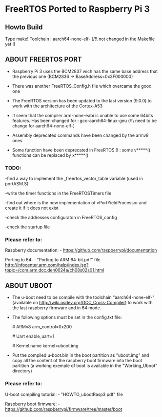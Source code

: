 # FreeRTOS Ported to Raspberry Pi 3

## Howto Build

Type make!
Toolchain : aarch64-none-elf- (/!\ not changed in the Makefile yet !)

## ABOUT FREERTOS PORT

- Raspberry Pi 3 uses the BCM2837 wich has the same base address that the previous one (BCM2836 -> BaseAddress=0x3F000000)

- There was another FreeRTOS_Config.h file which overcame the good one

- The FreeRTOS version has been updated to the last version (9.0.0) to work with the architecture of the Cortex-A53

- It seem that the compiler arm-none-eabi is unable to use some 64bits features. Has been changed for :
gcc-aarch64-linux-gnu (/!\ need to be change for aarch64-none-elf-)

- Assembly deprecated commands have been changed by the armv8 ones

- Some function have been deprecated in FreeRTOS 9 : some v*****() functions can be replaced by x*****()


### TODO:

-find a way to implement the _freertos_vector_table variable (used in portASM.S)

-write the timer functions in the FreeRTOSTimers file

-find out where is the new implementation of vPortYieldProcessor and create it if it does not exist

-check the addresses configuraton in FreeRTOS_config

-check the startup file

### Please refer to:

Raspberry documentation:
	-	https://github.com/raspberrypi/documentation

Porting to 64:
	-	"Porting to ARM 64-bit.pdf" file
	-	http://infocenter.arm.com/help/index.jsp?topic=/com.arm.doc.den0024a/ch08s02s01.html

## ABOUT UBOOT

- The u-boot need to be compile with the toolchain "aarch64-none-elf-" (available on http://wiki.osdev.org/GCC_Cross-Compiler) to work with the last raspberry firmware and in 64 mode.

- The following options must be set in the config.txt file:
	
	\# ARMv8
	arm_control=0x200

	\# Uart
	enable_uart=1

	\# Kernel name
	kernel=uboot.img	

- Put the compiled u-boot.bin in the boot partition as "uboot.img" and copy all the content of the raspberry boot firmware into the boot partition (a working exemple of boot is available in the "Working_Uboot" directory)

### Please refer to:

U-boot compiling tutorial:
	-	"HOWTO_ubootRasp3.pdf" file

Raspberry boot firmware:
	-	https://github.com/raspberrypi/firmware/tree/master/boot
